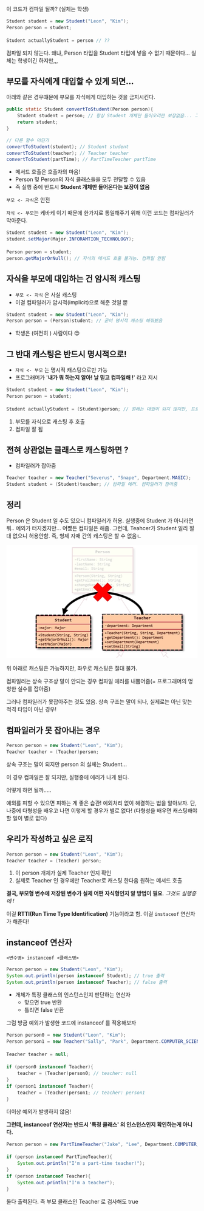 이 코드가 컴파일 될까? (실체는 학생)

```java
Student student = new Student("Leon", "Kim");
Person person = student;

Student actuallyStudent = person // ??
```

컴파일 되지 않는다. 왜냐, Person 타입을 Student 타입에 넣을 수 없기 때문이다... 실체는 학생이긴 하지만,,,

## 부모를 자식에게 대입할 수 있게 되면...

아래와 같은 경우떄문에 부모를 자식에게 대입하는 것을 금지시킨다.

```java
public static Student convertToStudent(Person person){
    Student student = person; // 항상 Student 개체만 들어오리란 보장없음... 그래서 부모에 자식 대입하는 게 케바케이기 때문에 그냥 하나로 통일을 위해 부모를 자식에 대입하는건 아예 원천 금지시킴
    return student;
}
```

```java
// 다른 함수 어딘가
convertToStudent(student); // Student student
convertToStudent(teacher); // Teacher teacher
convertToStudent(partTime); // PartTimeTeacher partTime
```

- 메서드 호출은 호출자의 마음!
- Person 및 Person의 자식 클래스들을 모두 전달할 수 있음
- 즉 실행 중에 반드시 **Student 개체만 들어온다는 보장이 없음**

`부모 <- 자식`은 안전

`자식 <- 부모`는 케바케 이기 때문에 한가지로 통일해주기 위해 이런 코드는 컴파일러가 막아준다.

```java
Student student = new Student("Leon", "Kim");
student.setMajor(Major.INFORAMTION_TECHNOLOGY);

Person person = student;
person.getMajorOrNull(); // 자식의 메서드 호출 불가능. 컴파일 안됨
```

## 자식을 부모에 대입하는 건 암시적 캐스팅

- `부모 <- 자식` 은 사실 캐스팅
- 이걸 컴파일러가 암시적(implicit)으로 해준 것일 뿐

```java
Student student = new Student("Leon", "Kim");
Person person = (Person)student; // 굳이 명시적 캐스팅 해줘봤음
```

- 학생은 (여전히 ) 사람이다 😊

## 그 반대 캐스팅은 반드시 명시적으로!

- `자식 <- 부모` 는 명시적 캐스팅으로만 가능
- 프로그래머가 '**내가 뭐 하는지 알아! 날 믿고 컴파일해 !**' 라고 지시

```java
Student student = new Student("Leon", "Kim");
Person person = student;

Student actuallyStudent = (Student)person; // 원래는 대입이 되지 않지만, 프로그래머가 명시적으로 타입변환을 해주었기 때문에 부모를 자식에 대입 가능하다.
```

1. 부모를 자식으로 캐스팅 후 호출
2. 컴파일 잘 됨

## 전혀 상관없는 클래스로 캐스팅하면 ?

- 컴파일러가 잡아줌

```java
Teacher teacher = new Teacher("Severus", "Snape", Department.MAGIC);
Student student = (Student)teacher; // 컴파일 에러. 컴파일러가 잠아줌
```

## 정리

Person 은 Student 일 수도 있으니 컴파일러가 허용. 실행중에 Student 가 아니라면 뭐.. 예외가 터지겠지만... 어쩄든 컴파일은 해줌. 그런데, Teahcer가 Student 일리 절대 없으니 허용안함. 즉, 형제 자매 간의 캐스팅은 할 수 없음ㄴ

![image-20211220175343308](https://raw.githubusercontent.com/yeonnex/image-server/main/img/image-20211220175343308.png)

위 아래로 캐스팅은 가능하지만, 좌우로 캐스팅은 절대 불가.

컴파일러는 상속 구조상 말이 안되는 경우 컴파일 에러를 내뿜어줌(= 프로그래머의 멍청한 실수를 잡아줌)

그러나 컴파일러가 못잡아주는 것도 있음. 상속 구조는 말이 되나, 실제로는 아닌 맞는 적격 타입이 아닌 경우!

## 컴파일러가 못 잡아내는 경우

```java
Person person = new Student("Leon", "Kim");
Teacher teacher = (Teacher)person;
```

상속 구조는 말이 되지만 person 의 실체는 Student...

이 경우 컴파일은 잘 되지만, 실행중에 에러가 나게 된다.

어떻게 하면 될까.....

예외를 피할 수 있으면 피하는 게 좋은 습관! 예외처리 없이 해결하는 법을 알아보자. 단, 나중에 다형성을 배우고 나면 이렇게 할 경우가 별로 없다! (다형성을 배우면 캐스팅해야할 일이 별로 없다)

## 우리가 작성하고 싶은 로직

```java
Person person = new Student("Leon", "Kim");
Teacher teacher = (Teacher) person;
```

1. 이 person 개체가 실제 Teacher 인지 확인
2. 실제로 Teacher 인 경우에만 Teacher로 캐스팅 한다음 원하는 메서드 호출

**결국, 부모형 변수에 저장된 변수가 실제 어떤 자식형인지 알 방법이 필요**. *그것도 실행중에 !*

이걸 **RTTI(Run Time Type Identification)** 기능이라고 함. 이걸 `instaceof` 연산자가 해준다!

## instanceof 연산자

```
<변수명> instanceof <클래스명>
```

```java
Person person = new Student("Leon", "Kim");
System.out.println(person instanceof Student); // true 출력
System.out,println(person instanceof Teacher); // false 출력
```

- 개체가 특정 클래스의 인스턴스인지 판단하는 연산자
  - 맞으면 true 반환
  - 틀리면 false 반환

그럼 방금 예외가 발생한 코드에 instanceof 를 적용해보자

```java
Person person0 = new Student("Leon", "Kim");
Person person1 = new Teacher("Sally", "Park", Department.COMPUTER_SCIENCE);

Teacher teacher = null;

if (person0 instanceof Teacher){
    teacher = (Teacher)person0; // teacher: null
}
if (person1 instanceof Teacher){
    teacher = (Teacher)person1; // teacher: person1
}
```

더이상 예외가 발생하지 않음!

**그런데, instanceof 연산자는 반드시 '특정 클래스' 의 인스턴스인지 확인하는게 아니다.**

```java
Person person = new PartTimeTeacher("Jake", "Lee", Department.COMPUTER_SCIENCE, 10);

if (person instanceof PartTimeTeacher){
    System.out.println("I'm a part-time teacher!");
}
if (person instanceof Teacher){
    System.out.println("I'm a teacher");
}
```

둘다 출력된다. 즉 부모 클래스인 Teacher 로 검사해도 true



